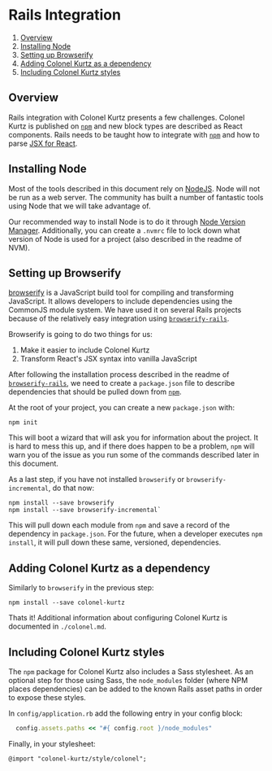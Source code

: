 # Rails Integration

1. [Overview](#overview)
2. [Installing Node](#installing-node)
3. [Setting up Browserify](#setting-up-browserify)
4. [Adding Colonel Kurtz as a dependency](#adding-colonel-kurtz-as-a-dependency)
5. [Including Colonel Kurtz styles](#including-colonel-kurtz-styles)

## Overview

Rails integration with Colonel Kurtz presents a few
challenges. Colonel Kurtz is published on [`npm`](http://npmjs.com/)
and new block types are described as React components. Rails needs to
be taught how to integrate with [`npm`](http://npmjs.com/) and how to
parse [JSX for React](https://facebook.github.io/react/docs/jsx-in-depth.html).

## Installing Node

Most of the tools described in this document rely on
[NodeJS](https://nodejs.org). Node will not be run as a web
server. The community has built a number of fantastic tools using Node
that we will take advantage of.

Our recommended way to install Node is to do it through
[Node Version Manager](https://github.com/creationix/nvm#usage). Additionally,
you can create a `.nvmrc` file to lock down what version of Node is
used for a project (also described in the readme of NVM).

## Setting up Browserify

[browserify](http://browserify.org/) is a JavaScript build tool for
compiling and transforming JavaScript. It allows developers to include
dependencies using the CommonJS module system. We have used it on
several Rails projects because of the relatively easy integration
using
[`browserify-rails`](https://github.com/browserify-rails/browserify-rails).

Browserify is going to do two things for us:

1. Make it easier to include Colonel Kurtz
2. Transform React's JSX syntax into vanilla JavaScript

After following the installation process described in the readme of
[`browserify-rails`](https://github.com/browserify-rails/browserify-rails),
we need to create a `package.json` file to describe dependencies that
should be pulled down from [`npm`](https://npmjs.com).

At the root of your project, you can create a new `package.json` with:

```
npm init
```

This will boot a wizard that will ask you for information about the
project. It is hard to mess this up, and if there does happen to be a
problem, `npm` will warn you of the issue as you run some of the
commands described later in this document.

As a last step, if you have not installed `browserify` or
`browserify-incremental`, do that now:

```shell
npm install --save browserify
npm install --save browserify-incremental`
```

This will pull down each module from `npm` and save a record of the
dependency in `package.json`. For the future, when a developer
executes `npm install`, it will pull down these same, versioned, dependencies.

## Adding Colonel Kurtz as a dependency

Similarly to `browserify` in the previous step:

```shell
npm install --save colonel-kurtz
```

Thats it! Additional information about configuring Colonel Kurtz is
documented in `./colonel.md`.

## Including Colonel Kurtz styles

The `npm` package for Colonel Kurtz also includes a Sass stylesheet. As
an optional step for those using Sass, the `node_modules` folder
(where NPM places dependencies) can be added to the known Rails asset
paths in order to expose these styles.

In `config/application.rb` add the following entry in your config block:

```ruby
  config.assets.paths << "#{ config.root }/node_modules"
```

Finally, in your stylesheet:

```
@import "colonel-kurtz/style/colonel";
```
